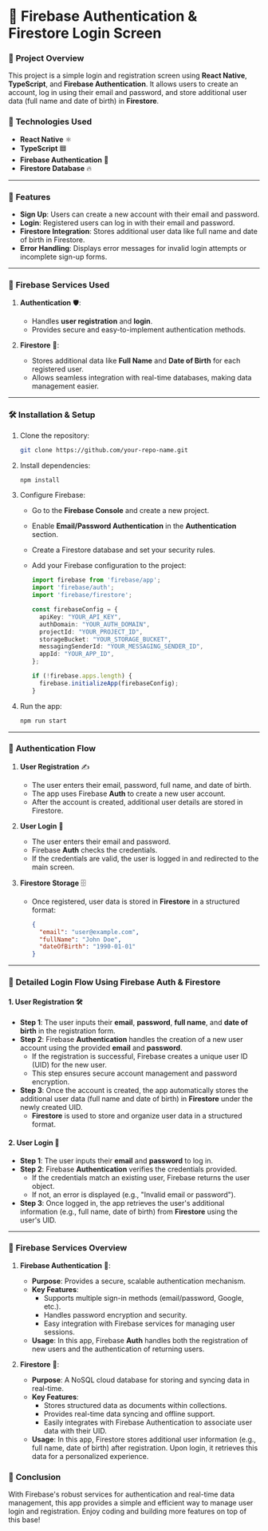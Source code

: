 # 🔐 **Firebase Authentication & Firestore Login Screen**

### 📱 **Project Overview**
This project is a simple login and registration screen using **React Native**, **TypeScript**, and **Firebase Authentication**. It allows users to create an account, log in using their email and password, and store additional user data (full name and date of birth) in **Firestore**.
      

### 🚀 **Technologies Used**
- **React Native** ⚛️
- **TypeScript** 🟦
- **Firebase Authentication** 🔐
- **Firestore Database** 🔥

---

### 🎯 **Features**
- **Sign Up**: Users can create a new account with their email and password.
- **Login**: Registered users can log in with their email and password.
- **Firestore Integration**: Stores additional user data like full name and date of birth in Firestore.
- **Error Handling**: Displays error messages for invalid login attempts or incomplete sign-up forms.

---

### 🔧 **Firebase Services Used**

1. **Authentication** 🛡️:
   - Handles **user registration** and **login**.
   - Provides secure and easy-to-implement authentication methods.
   
2. **Firestore** 📂:
   - Stores additional data like **Full Name** and **Date of Birth** for each registered user.
   - Allows seamless integration with real-time databases, making data management easier.

---

### 🛠️ **Installation & Setup**

1. Clone the repository:

    ```bash
    git clone https://github.com/your-repo-name.git
    ```

2. Install dependencies:

    ```bash
    npm install
    ```

3. Configure Firebase:
   - Go to the **Firebase Console** and create a new project.
   - Enable **Email/Password Authentication** in the **Authentication** section.
   - Create a Firestore database and set your security rules.
   - Add your Firebase configuration to the project:
   
     ```ts
     import firebase from 'firebase/app';
     import 'firebase/auth';
     import 'firebase/firestore';

     const firebaseConfig = {
       apiKey: "YOUR_API_KEY",
       authDomain: "YOUR_AUTH_DOMAIN",
       projectId: "YOUR_PROJECT_ID",
       storageBucket: "YOUR_STORAGE_BUCKET",
       messagingSenderId: "YOUR_MESSAGING_SENDER_ID",
       appId: "YOUR_APP_ID",
     };

     if (!firebase.apps.length) {
       firebase.initializeApp(firebaseConfig);
     }
     ```

4. Run the app:

    ```bash
    npm run start
    ```

---

### 🔄 **Authentication Flow**

1. **User Registration** ✍️
   - The user enters their email, password, full name, and date of birth.
   - The app uses Firebase **Auth** to create a new user account.
   - After the account is created, additional user details are stored in Firestore.

2. **User Login** 🔑
   - The user enters their email and password.
   - Firebase **Auth** checks the credentials.
   - If the credentials are valid, the user is logged in and redirected to the main screen.

3. **Firestore Storage** 🗄️
   - Once registered, user data is stored in **Firestore** in a structured format:
   
     ```json
     {
       "email": "user@example.com",
       "fullName": "John Doe",
       "dateOfBirth": "1990-01-01"
     }
     ```

---

### 🔄 **Detailed Login Flow Using Firebase Auth & Firestore**

#### 1. **User Registration** 🛠️
- **Step 1**: The user inputs their **email**, **password**, **full name**, and **date of birth** in the registration form.
- **Step 2**: Firebase **Authentication** handles the creation of a new user account using the provided **email** and **password**.
  - If the registration is successful, Firebase creates a unique user ID (UID) for the new user.
  - This step ensures secure account management and password encryption.
- **Step 3**: Once the account is created, the app automatically stores the additional user data (full name and date of birth) in **Firestore** under the newly created UID.
  - **Firestore** is used to store and organize user data in a structured format.

#### 2. **User Login** 🔑
- **Step 1**: The user inputs their **email** and **password** to log in.
- **Step 2**: Firebase **Authentication** verifies the credentials provided. 
  - If the credentials match an existing user, Firebase returns the user object.
  - If not, an error is displayed (e.g., "Invalid email or password").
- **Step 3**: Once logged in, the app retrieves the user's additional information (e.g., full name, date of birth) from **Firestore** using the user's UID.

---

### 🔧 **Firebase Services Overview**

1. **Firebase Authentication** 🔐:
   - **Purpose**: Provides a secure, scalable authentication mechanism.
   - **Key Features**:
     - Supports multiple sign-in methods (email/password, Google, etc.).
     - Handles password encryption and security.
     - Easy integration with Firebase services for managing user sessions.
   - **Usage**: In this app, Firebase **Auth** handles both the registration of new users and the authentication of returning users.

2. **Firestore** 📂:
   - **Purpose**: A NoSQL cloud database for storing and syncing data in real-time.
   - **Key Features**:
     - Stores structured data as documents within collections.
     - Provides real-time data syncing and offline support.
     - Easily integrates with Firebase Authentication to associate user data with their UID.
   - **Usage**: In this app, Firestore stores additional user information (e.g., full name, date of birth) after registration. Upon login, it retrieves this data for a personalized experience.


### 🎉 **Conclusion**
With Firebase's robust services for authentication and real-time data management, this app provides a simple and efficient way to manage user login and registration. Enjoy coding and building more features on top of this base!
